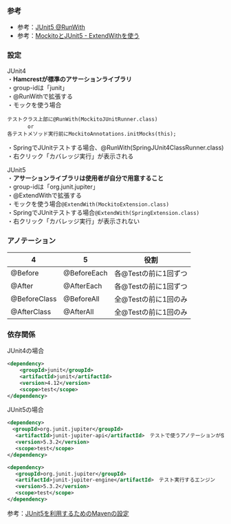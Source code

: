 ### 参考
- 参考：[JUnit5 @RunWith](https://www.codeflow.site/ja/article/junit-5-runwith)
- 参考：[MockitoとJUnit5 - ExtendWithを使う](https://www.codeflow.site/ja/article/mockito-junit-5-extension)

### 設定
JUnit4<br>
・**Hamcrestが標準のアサーションライブラリ**<br>
・group-idは「junit」<br>
・@RunWithで拡張する<br>
・モックを使う場合<br>
```
テストクラス上部に@RunWith(MockitoJUnitRunner.class)
　　　　or
各テストメソッド実行前にMockitoAnnotations.initMocks(this);
```
・SpringでJUnitテストする場合、@RunWith(SpringJUnit4ClassRunner.class)<br>
・右クリック「カバレッジ実行」が表示される

JUnit5<br>
・**アサーションライブラリは使用者が自分で用意すること**<br>
・group-idは「org.junit.jupiter」<br>
・@ExtendWithで拡張する<br>
・モックを使う場合`@ExtendWith(MockitoExtension.class)`<br>
・SpringでJUnitテストする場合`@ExtendWith(SpringExtension.class)`<br>
・右クリック「カバレッジ実行」が表示されない<br>

### アノテーション
|4|5|役割|
|----|----|----|
|@Before|@BeforeEach|各@Testの前に1回ずつ|
|@After|@AfterEach|各@Testの前に1回ずつ|
|@BeforeClass|@BeforeAll|全@Testの前に1回のみ|
|@AfterClass|@AfterAll|全@Testの前に1回のみ|

### 依存関係
JUnit4の場合
```xml
<dependency>
    <groupId>junit</groupId>
    <artifactId>junit</artifactId>
    <version>4.12</version>
    <scope>test</scope>
</dependency>
```
JUnit5の場合
```xml
<dependency>
　<groupId>org.junit.jupiter</groupId>
 　<artifactId>junit-jupiter-api</artifactId>　テストで使うアノテーションが使える @Test @BeforeEach
 　<version>5.3.2</version>
 　<scope>test</scope>
</dependency>

<dependency>
 　<groupId>org.junit.jupiter</groupId>
 　<artifactId>junit-jupiter-engine</artifactId>　テスト実行するエンジン
 　<version>5.3.2</version>
 　<scope>test</scope>
</dependency>
```

参考：[JUnit5を利用するためのMavenの設定](https://qiita.com/kazokmr/items/d2133f1d25dfcebe6129)

